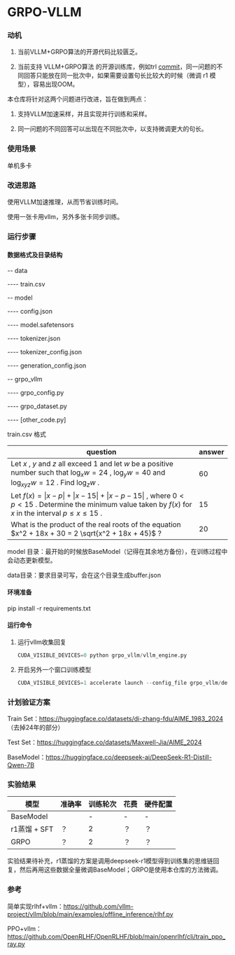 # GRPO-VLLM

### 动机

1. 当前VLLM+GRPO算法的开源代码比较匮乏。

2. 当前支持 VLLM+GRPO算法 的开源训练库，例如trl [commit](https://github.com/huggingface/trl/commit/ed14ed90438860fc59b8b7694d4e103a2a146a57#diff-3dccaf6ed3f406ca989a3fe919c767e614cfc90ba81a8a761567ff5ca2cb97dd)，同一问题的不同回答只能放在同一批次中，如果需要设置句长比较大的时候（微调 r1 模型），容易出现OOM。

本仓库将针对这两个问题进行改进，旨在做到两点：

1. 支持VLLM加速采样，并且实现并行训练和采样。

2. 同一问题的不同回答可以出现在不同批次中，以支持微调更大的句长。

### 使用场景

单机多卡

### 改进思路

使用VLLM加速推理，从而节省训练时间。

使用一张卡用vllm，另外多张卡同步训练。

### 运行步骤

#### 数据格式及目录结构

-- data

---- train.csv

-- model

---- config.json

---- model.safetensors

---- tokenizer.json

---- tokenizer_config.json

---- generation_config.json

-- grpo_vllm

---- grpo_config.py

---- grpo_dataset.py

---- [other_code.py]



train.csv 格式

| question                                                     | answer |
| ------------------------------------------------------------ | ------ |
| Let $x$ , $y$ and $z$ all exceed $1$ and let $w$ be a positive number such that $\log_xw=24$ , $\log_y w = 40$ and $\log_{xyz}w=12$ . Find $\log_zw$ . | 60     |
| Let $f(x)=\|x-p\|+\|x-15\|+\|x-p-15\|$ , where $0 < p < 15$ . Determine the minimum value taken by $f(x)$ for $x$ in the interval $p \leq x\leq15$ . | 15     |
| What is the product of the real roots of the equation $x^2 + 18x + 30 = 2 \sqrt{x^2 + 18x + 45}$ ? | 20     |

model 目录：最开始的时候放BaseModel（记得在其余地方备份），在训练过程中会动态更新模型。

data目录：要求目录可写，会在这个目录生成buffer.json

#### 环境准备

pip install -r requirements.txt

#### 运行命令

1. 运行vllm收集回复

   ```python
   CUDA_VISIBLE_DEVICES=0 python grpo_vllm/vllm_engine.py
   ```

2. 开启另外一个窗口训练模型

   ```python
   CUDA_VISIBLE_DEVICES=1 accelerate launch --config_file grpo_vllm/deepspeed_zero3.yaml grpo_vllm/main.py
   ```


### 计划验证方案

Train Set：https://huggingface.co/datasets/di-zhang-fdu/AIME_1983_2024 （去掉24年的部分）

Test Set：https://huggingface.co/datasets/Maxwell-Jia/AIME_2024

BaseModel：https://huggingface.co/deepseek-ai/DeepSeek-R1-Distill-Qwen-7B



### 实验结果

| 模型         | 准确率 | 训练轮次 | 花费 | 硬件配置 |
| ------------ | ------ | -------- | ---- | -------- |
| BaseModel    |        | -        | -    | -        |
| r1蒸馏 + SFT | ？     | 2        | ？   | ？       |
| GRPO         | ？     | 2        | ？   | ？       |

实验结果待补充，r1蒸馏的方案是调用deepseek-r1模型得到训练集的思维链回复，然后再用这些数据全量微调BaseModel；GRPO是使用本仓库的方法微调。

### 参考

简单实现rlhf+vllm：https://github.com/vllm-project/vllm/blob/main/examples/offline_inference/rlhf.py

PPO+vllm：https://github.com/OpenRLHF/OpenRLHF/blob/main/openrlhf/cli/train_ppo_ray.py




